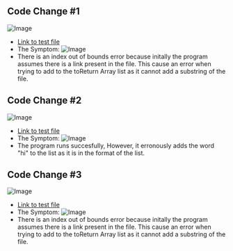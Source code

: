## Code Change #1
![Image](https://www.linkpicture.com/q/Screen-Shot-2022-04-23-at-3.36.13-PM.png)
* [Link to test file](https://github.com/SathyaVen/markdown-parser/blob/main/test.md)
* The Symptom: ![Image](https://www.linkpicture.com/q/Screen-Shot-2022-04-08-at-11.00.09-AM.png)
* There is an index out of bounds error because initally the program assumes there is a link present in the file. This cause an error when trying to add to the toReturn Array list as it cannot add a substring of the file. 

## Code Change #2
![Image](https://www.linkpicture.com/q/Screen-Shot-2022-04-08-at-11.00.09-AM.png)
* [Link to test file](https://github.com/SathyaVen/markdown-parser/blob/main/test.md)
* The Symptom: ![Image](https://www.linkpicture.com/q/Screen-Shot-2022-04-08-at-11.00.09-AM.png)
* The program runs succesfully, However, it erronously adds the word "hi" to the list as it is in the format of the list.

## Code Change #3
![Image](https://www.linkpicture.com/q/Screen-Shot-2022-04-08-at-11.00.09-AM.png)
* [Link to test file](https://github.com/SathyaVen/markdown-parser/blob/main/test.md)
* The Symptom: ![Image](https://www.linkpicture.com/q/Screen-Shot-2022-04-08-at-11.00.09-AM.png)
* There is an index out of bounds error because initally the program assumes there is a link present in the file. This cause an error when trying to add to the toReturn Array list as it cannot add a substring of the file. 





